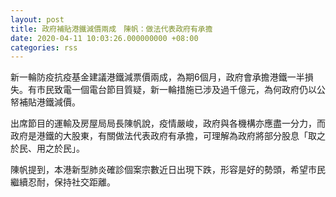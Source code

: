 ```yaml
---
layout: post
title: 政府補貼港鐵減價兩成　陳帆：做法代表政府有承擔
date: 2020-04-11 10:03:26.000000000 +08:00
categories: rss
---
```


新一輪防疫抗疫基金建議港鐵減票價兩成，為期6個月，政府會承擔港鐵一半損失。有市民致電一個電台節目質疑，新一輪措施已涉及過千億元，為何政府仍以公帑補貼港鐵減價。

出席節目的運輸及房屋局局長陳帆說，疫情嚴峻，政府與各機構亦應盡一分力，而政府是港鐵的大股東，有關做法代表政府有承擔，可理解為政府將部分股息「取之於民、用之於民」。

陳帆提到，本港新型肺炎確診個案宗數近日出現下跌，形容是好的勢頭，希望市民繼續忍耐，保持社交距離。
